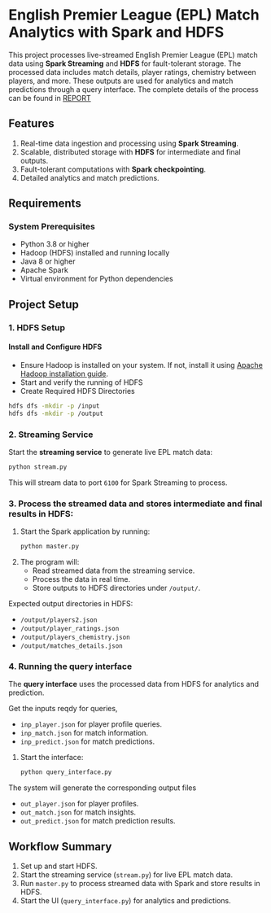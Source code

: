 # English Premier League (EPL) Match Analytics with Spark and HDFS

This project processes live-streamed English Premier League (EPL) match data using **Spark Streaming** and **HDFS** for fault-tolerant storage. The processed data includes match details, player ratings, chemistry between players, and more. These outputs are used for analytics and match predictions through a query interface. The complete details of the process can be found in [REPORT](./REPORT.md)

## Features
1. Real-time data ingestion and processing using **Spark Streaming**.
2. Scalable, distributed storage with **HDFS** for intermediate and final outputs.
3. Fault-tolerant computations with **Spark checkpointing**.
4. Detailed analytics and match predictions.

## Requirements
### System Prerequisites
- Python 3.8 or higher
- Hadoop (HDFS) installed and running locally
- Java 8 or higher
- Apache Spark
- Virtual environment for Python dependencies

## Project Setup

### 1. HDFS Setup
#### Install and Configure HDFS
- Ensure Hadoop is installed on your system. If not, install it using [Apache Hadoop installation guide](https://hadoop.apache.org/docs/stable/hadoop-project-dist/hadoop-common/SingleCluster.html).
- Start and verify the running of HDFS
- Create Required HDFS Directories
```bash
hdfs dfs -mkdir -p /input
hdfs dfs -mkdir -p /output
```

### 2. Streaming Service
Start the **streaming service** to generate live EPL match data:
```bash
python stream.py
```
This will stream data to port `6100` for Spark Streaming to process.

### 3. Process the streamed data and stores intermediate and final results in HDFS:
1. Start the Spark application by running:
   ```bash
   python master.py
   ```
2. The program will:
   - Read streamed data from the streaming service.
   - Process the data in real time.
   - Store outputs to HDFS directories under `/output/`.

Expected output directories in HDFS:
- `/output/players2.json`
- `/output/player_ratings.json`
- `/output/players_chemistry.json`
- `/output/matches_details.json`


### 4. Running the query interface
The **query interface** uses the processed data from HDFS for analytics and prediction.

Get the inputs reqdy for queries, 
- `inp_player.json` for player profile queries.
- `inp_match.json` for match information.
- `inp_predict.json` for match predictions.
  
1. Start the interface:
   ```bash
   python query_interface.py
   ```

The system will generate the corresponding output files
- `out_player.json` for player profiles.
- `out_match.json` for match insights.
- `out_predict.json` for match prediction results.

## Workflow Summary
1. Set up and start HDFS.
2. Start the streaming service (`stream.py`) for live EPL match data.
3. Run `master.py` to process streamed data with Spark and store results in HDFS.
4. Start the UI (`query_interface.py`) for analytics and predictions.